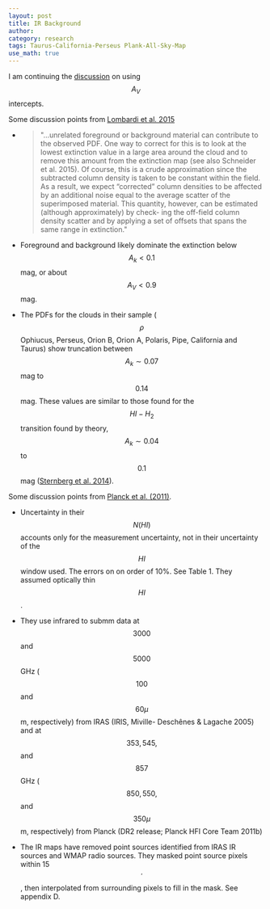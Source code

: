 ```yaml
---
layout: post
title: IR Background
author:
category: research
tags: Taurus-California-Perseus Plank-All-Sky-Map
use_math: true
---
```


I am continuing the [discussion](/2015/05/30/Intercepts/) on using $$A_V$$
intercepts.

Some discussion points from [Lombardi et al.
2015](http://www.aanda.org/10.1051/0004-6361/201525650)

+ >"...unrelated foreground or background material can contribute to the
  observed PDF. One way to correct for this is to look at the lowest extinction
  value in a large area around the cloud and to remove this amount from the
  extinction map (see also Schneider et al. 2015). Of course, this is a crude
  approximation since the subtracted column density is taken to be constant
  within the field. As a result, we expect “corrected” column densities to be
  affected by an additional noise equal to the average scatter of the
  superimposed material. This quantity, however, can be estimated (although
  approximately) by check- ing the off-field column density scatter and by
  applying a set of offsets that spans the same range in extinction."

+ Foreground and background likely dominate the extinction below $$A_k < 0.1$$
  mag, or about $$A_V < 0.9$$ mag. 

+ The PDFs for the clouds in their sample ($$\rho$$ Ophiucus, Perseus, Orion B,
  Orion A, Polaris, Pipe, California and Taurus) show truncation between $$A_k
  \sim 0.07$$ mag to $$0.14$$ mag. These values are similar to those found for
  the $$HI-H_2$$ transition found by theory, $$A_k \sim 0.04$$ to $$0.1$$ mag
  ([Sternberg et al. 2014](http://adsabs.harvard.edu/abs/2014ApJ...790...10S)).

Some discussion points from [Planck et al. (2011)](http://adsabs.harvard.edu/abs/2011A%26A...536A..24P).

+ Uncertainty in their $$N(HI)$$ accounts only for the measurement
  uncertainty, not in their uncertainty of the $$HI$$ window used. The errors
  on on order of 10%. See Table 1. They assumed optically thin $$HI$$.

+ They use infrared to submm data at $$3000$$ and $$5000$$ GHz ($$100$$ and
  $$60 \mu$$m, respectively) from IRAS (IRIS, Miville- Deschênes & Lagache
  2005) and at $$353, 545,$$ and $$857$$GHz ($$850, 550,$$ and $$350 \mu$$m,
  respectively) from Planck (DR2 release; Planck HFI Core Team 2011b)

+ The IR maps have removed point sources identified from IRAS IR sources and
  WMAP radio sources. They masked point source pixels within 15$$^\prime$$,
  then interpolated from surrounding pixels to fill in the mask. See appendix D.

